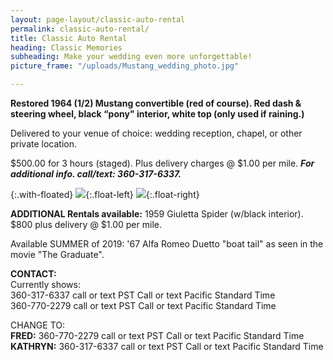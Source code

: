 ```yaml
---
layout: page-layout/classic-auto-rental
permalink: classic-auto-rental/
title: Classic Auto Rental
heading: Classic Memories
subheading: Make your wedding even more unforgettable!
picture_frame: "/uploads/Mustang_wedding_photo.jpg"

---
```

**Restored 1964 (1/2) Mustang convertible (red of course). Red dash & steering wheel, black “pony" interior, white top (only used if raining.)**

Delivered to your venue of choice: wedding reception, chapel, or other private location.

$500.00 for 3 hours (staged). Plus delivery charges @ $1.00 per mile. **_For additional info. call/text: 360-317-6337._**

{:.with-floated}
![]({{site.baseurl}}/uploads/Mustang-photo-interior.jpg){:.float-left}
![]({{site.baseurl}}/uploads/classic-rental-duetto.jpg){:.float-right}

**ADDITIONAL Rentals available:** 1959 Giuletta Spider (w/black interior). $800 plus delivery @ $1.00 per mile.

Available SUMMER of 2019: '67 Alfa Romeo Duetto "boat tail" as seen in the movie "The Graduate".

**CONTACT:**  
Currently shows:  
360-317-6337 call or text PST Call or text Pacific Standard Time  
360-770-2279 call or text PST Call or text Pacific Standard Time

CHANGE TO:  
**FRED:** 360-770-2279 call or text PST Call or text Pacific Standard Time  
**KATHRYN:** 360-317-6337 call or text PST Call or text Pacific Standard Time